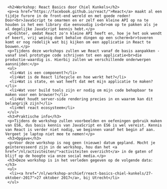      <h2>Workshop: React Basics door Chiel Kunkels</h2>
     <p><a href="https://facebook.github.io/react/">React</a> maakt al een tijdje furore in de front-end wereld en met goede reden! Door<br>JavaScript te omarmen en er zelf een kleine API op na te houden is het een library die eenvoudig is<br>om op te pakken als je al degelijke JavaScript kennis hebt.</p>
     <p>Echter, omdat React zo'n kleine API heeft en, hoe je het ook wendt of keert, vrij weinig doet behalve dingen op een scherm<br>toveren komt er nog redelijk wat bij kijken om een applicatie in React te bouwen.</p>
     <p>Tijdens deze workshops zullen we React vanaf de basis aanpakken - vanaf snel prototype code schrijven tot een applicatie<br>die productie-waardig is. Hierbij zullen we verschillende onderwerpen aansnijden:</p>
     <ul>
      <li>Wat is een component?</li>
      <li>Wat is de React lifecycle en hoe werkt het?</li>
      <li>Wat is state, en wat heeft dat met mijn applicatie te maken?</li>
      <li>Wat voor build tools zijn er nodig om mijn code behapbaar te maken voor een browser?</li>
      <li>Wat houdt server-side rendering precies in en waarom kan dit belangrijk zijn?</li>
      <li>Het react ecosysteem</li>
     </ul>
     <h3>Praktische info</h3>
     <p>Tijdens de workshop zullen voorbeelden en oefeningen gebruik maken van ES6, dus basis kennis van JavaScript en ES6 is wel vereist. Kennis van React is verder niet nodig, we beginnen vanaf het begin af aan. Vergeet je laptop niet mee te nemen!</p>
     <h3>Opgave</h3>
     <p>Voor deze workshop is nog geen (nieuwe) datum gepland. Mocht je geïnteresseerd zijn in de workshop, hou dan het <a href="/nl/activiteiten/">activiteiten overzicht</a> in de gaten of blijf op de hoogte via onze social media.</p>
     <h3>Deze workshop is in het verleden gegeven op de volgende data: </h3>
     <ul>
      <li><a href="/nl/workshop-archief/react-basics-chiel-kunkels/27-oktober-2017">27 oktober 2017</a>, bij Utrecht</li>
     </ul>
